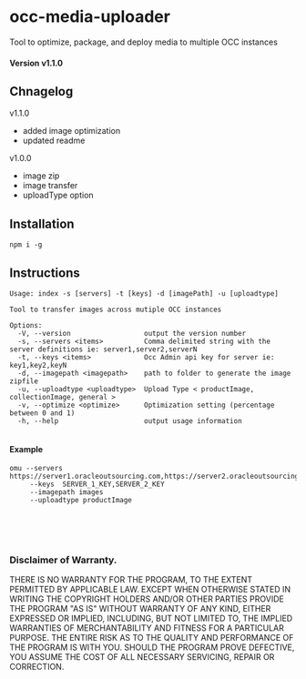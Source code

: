 # occ-media-uploader
Tool to optimize, package, and deploy media to multiple OCC instances


#### Version v1.1.0

## Chnagelog

v1.1.0
- added image optimization
- updated readme

v1.0.0
- image zip
- image transfer
- uploadType option

## Installation
```$xslt
npm i -g
```

## Instructions

```
Usage: index -s [servers] -t [keys] -d [imagePath] -u [uploadtype]

Tool to transfer images across mutiple OCC instances
 
Options:
  -V, --version                  output the version number
  -s, --servers <items>          Comma delimited string with the server definitions ie: server1,server2,serverN
  -t, --keys <items>             Occ Admin api key for server ie: key1,key2,keyN
  -d, --imagepath <imagepath>    path to folder to generate the image zipfile
  -u, --uploadtype <uploadtype>  Upload Type < productImage, collectionImage, general >
  -v, --optimize <optimize>      Optimization setting (percentage between 0 and 1)
  -h, --help                     output usage information
  
```

#### Example

```$xslt
omu --servers https://server1.oracleoutsourcing.com,https://server2.oracleoutsourcing.com 
     --keys  SERVER_1_KEY,SERVER_2_KEY 
     --imagepath images
     --uploadtype productImage
```


<br/><br/><br/>
### Disclaimer of Warranty.

  THERE IS NO WARRANTY FOR THE PROGRAM, TO THE EXTENT PERMITTED BY
APPLICABLE LAW.  EXCEPT WHEN OTHERWISE STATED IN WRITING THE COPYRIGHT
HOLDERS AND/OR OTHER PARTIES PROVIDE THE PROGRAM "AS IS" WITHOUT WARRANTY
OF ANY KIND, EITHER EXPRESSED OR IMPLIED, INCLUDING, BUT NOT LIMITED TO,
THE IMPLIED WARRANTIES OF MERCHANTABILITY AND FITNESS FOR A PARTICULAR
PURPOSE.  THE ENTIRE RISK AS TO THE QUALITY AND PERFORMANCE OF THE PROGRAM
IS WITH YOU.  SHOULD THE PROGRAM PROVE DEFECTIVE, YOU ASSUME THE COST OF
ALL NECESSARY SERVICING, REPAIR OR CORRECTION.
